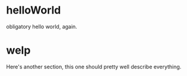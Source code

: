 # helloWorld
obligatory hello world, again.

# welp
Here's another section, this one should pretty well describe everything.
